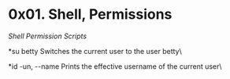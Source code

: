 **0x01. Shell, Permissions**
============================

_Shell Permission Scripts_

  *su betty          Switches the current user to the user betty\

  *id -un, --name     Prints the effective username of the current user\